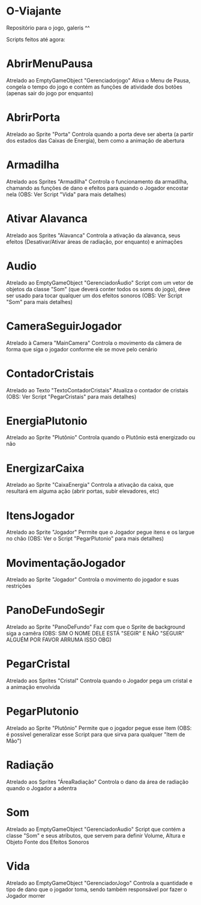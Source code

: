 # O-Viajante
Repositório para o jogo, galeris ^^

Scripts feitos até agora:

# AbrirMenuPausa
  Atrelado ao EmptyGameObject "Gerenciadorjogo"
  Ativa o Menu de Pausa, congela o tempo do jogo e contém as funções de atividade dos botões (apenas sair do jogo por enquanto)
  
# AbrirPorta
  Atrelado ao Sprite "Porta"
  Controla quando a porta deve ser aberta (a partir dos estados das Caixas de Energia), bem como a animação de abertura
  
# Armadilha
  Atrelado aos Sprites "Armadilha"
  Controla o funcionamento da armadilha, chamando as funções de dano e efeitos para quando o Jogador encostar nela
  (OBS: Ver Script "Vida" para mais detalhes)
  
# Ativar Alavanca
  Atrelado aos Sprites "Alavanca"
  Controla a ativação da alavanca, seus efeitos (Desativar/Ativar áreas de radiação, por enquanto) e animações
  
# Audio
  Atrelado ao EmptyGameObject "GerenciadorÁudio"
  Script com um vetor de objetos da classe "Som" (que deverá conter todos os soms do jogo), deve ser usado para tocar qualquer um
  dos efeitos sonoros
  (OBS: Ver Script "Som" para mais detalhes)
  
# CameraSeguirJogador
  Atrelado à Camera "MainCamera"
  Controla o movimento da câmera de forma que siga o jogador conforme ele se move pelo cenário
  
# ContadorCristais
  Atrelado ao Texto "TextoContadorCristais"
  Atualiza o contador de cristais
  (OBS: Ver Script "PegarCristais" para mais detalhes)
  
# EnergiaPlutonio
  Atrelado ao Sprite "Plutônio"
  Controla quando o Plutônio está energizado ou não
  
# EnergizarCaixa
  Atrelado ao Sprite "CaixaEnergia"
  Controla a ativação da caixa, que resultará em alguma ação (abrir portas, subir elevadores, etc)
  
# ItensJogador
  Atrelado ao Sprite "Jogador"
  Permite que o Jogador pegue itens e os largue no chão
  (OBS: Ver o Script "PegarPlutonio" para mais detalhes)
  
  # MovimentaçãoJogador
  Atrelado ao Sprite "Jogador"
  Controla o movimento do jogador e suas restrições
  
  # PanoDeFundoSegir
  Atrelado ao Sprite "PanoDeFundo"
  Faz com que o Sprite de background siga a camêra
  (OBS: SIM O NOME DELE ESTÁ "SEGIR" E NÃO "SEGUIR" ALGUÉM POR FAVOR ARRUMA ISSO OBG)
  
  # PegarCristal
  Atrelado aos Sprites "Cristal"
  Controla quando o Jogador pega um cristal e a animação envolvida
  
# PegarPlutonio
  Atrelado ao Sprite "Plutônio"
  Permite que o jogador pegue esse item
  (OBS: é possível generalizar esse Script para que sirva para qualquer "Item de Mão")
  
  # Radiação
  Atrelado aos Sprites "ÁreaRadiação"
  Controla o dano da área de radiação quando o Jogador a adentra
  
  # Som
  Atrelado ao EmptyGameObject "GerenciadorAudio"
  Script que contém a classe "Som" e seus atributos, que servem para definir Volume, Altura e Objeto Fonte dos Efeitos Sonoros
  
  # Vida
  Atrelado ao EmptyGameObject "GerenciadorJogo"
  Controla a quantidade e tipo de dano que o jogador toma, sendo também responsável por fazer o Jogador morrer
